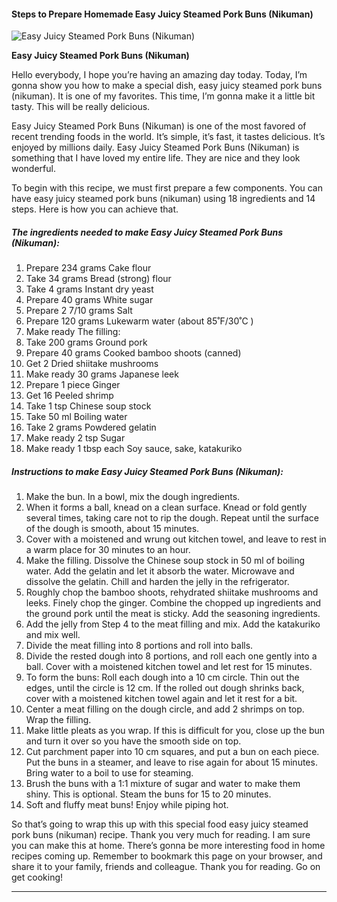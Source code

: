             

#### Steps to Prepare Homemade Easy Juicy Steamed Pork Buns (Nikuman)

![Easy Juicy Steamed Pork Buns (Nikuman)](https://img-global.cpcdn.com/recipes/6373051986870272/751x532cq70/easy-juicy-steamed-pork-buns-nikuman-recipe-main-photo.jpg)

**Easy Juicy Steamed Pork Buns (Nikuman)**

Hello everybody, I hope you’re having an amazing day today. Today, I’m gonna show you how to make a special dish, easy juicy steamed pork buns (nikuman). It is one of my favorites. This time, I’m gonna make it a little bit tasty. This will be really delicious.

Easy Juicy Steamed Pork Buns (Nikuman) is one of the most favored of recent trending foods in the world. It’s simple, it’s fast, it tastes delicious. It’s enjoyed by millions daily. Easy Juicy Steamed Pork Buns (Nikuman) is something that I have loved my entire life. They are nice and they look wonderful.

To begin with this recipe, we must first prepare a few components. You can have easy juicy steamed pork buns (nikuman) using 18 ingredients and 14 steps. Here is how you can achieve that.

##### The ingredients needed to make Easy Juicy Steamed Pork Buns (Nikuman):

1.  Prepare 234 grams Cake flour
2.  Take 34 grams Bread (strong) flour
3.  Take 4 grams Instant dry yeast
4.  Prepare 40 grams White sugar
5.  Prepare 2 7/10 grams Salt
6.  Prepare 120 grams Lukewarm water (about 85˚F/30˚C )
7.  Make ready The filling:
8.  Take 200 grams Ground pork
9.  Prepare 40 grams Cooked bamboo shoots (canned)
10.  Get 2 Dried shiitake mushrooms
11.  Make ready 30 grams Japanese leek
12.  Prepare 1 piece Ginger
13.  Get 16 Peeled shrimp
14.  Take 1 tsp Chinese soup stock
15.  Take 50 ml Boiling water
16.  Take 2 grams Powdered gelatin
17.  Make ready 2 tsp Sugar
18.  Make ready 1 tbsp each Soy sauce, sake, katakuriko

##### Instructions to make Easy Juicy Steamed Pork Buns (Nikuman):

1.  Make the bun. In a bowl, mix the dough ingredients.
2.  When it forms a ball, knead on a clean surface. Knead or fold gently several times, taking care not to rip the dough. Repeat until the surface of the dough is smooth, about 15 minutes.
3.  Cover with a moistened and wrung out kitchen towel, and leave to rest in a warm place for 30 minutes to an hour.
4.  Make the filling. Dissolve the Chinese soup stock in 50 ml of boiling water. Add the gelatin and let it absorb the water. Microwave and dissolve the gelatin. Chill and harden the jelly in the refrigerator.
5.  Roughly chop the bamboo shoots, rehydrated shiitake mushrooms and leeks. Finely chop the ginger. Combine the chopped up ingredients and the ground pork until the meat is sticky. Add the seasoning ingredients.
6.  Add the jelly from Step 4 to the meat filling and mix. Add the katakuriko and mix well.
7.  Divide the meat filling into 8 portions and roll into balls.
8.  Divide the rested dough into 8 portions, and roll each one gently into a ball. Cover with a moistened kitchen towel and let rest for 15 minutes.
9.  To form the buns: Roll each dough into a 10 cm circle. Thin out the edges, until the circle is 12 cm. If the rolled out dough shrinks back, cover with a moistened kitchen towel again and let it rest for a bit.
10.  Center a meat filling on the dough circle, and add 2 shrimps on top. Wrap the filling.
11.  Make little pleats as you wrap. If this is difficult for you, close up the bun and turn it over so you have the smooth side on top.
12.  Cut parchment paper into 10 cm squares, and put a bun on each piece. Put the buns in a steamer, and leave to rise again for about 15 minutes. Bring water to a boil to use for steaming.
13.  Brush the buns with a 1:1 mixture of sugar and water to make them shiny. This is optional. Steam the buns for 15 to 20 minutes.
14.  Soft and fluffy meat buns! Enjoy while piping hot.

So that’s going to wrap this up with this special food easy juicy steamed pork buns (nikuman) recipe. Thank you very much for reading. I am sure you can make this at home. There’s gonna be more interesting food in home recipes coming up. Remember to bookmark this page on your browser, and share it to your family, friends and colleague. Thank you for reading. Go on get cooking!

* * *